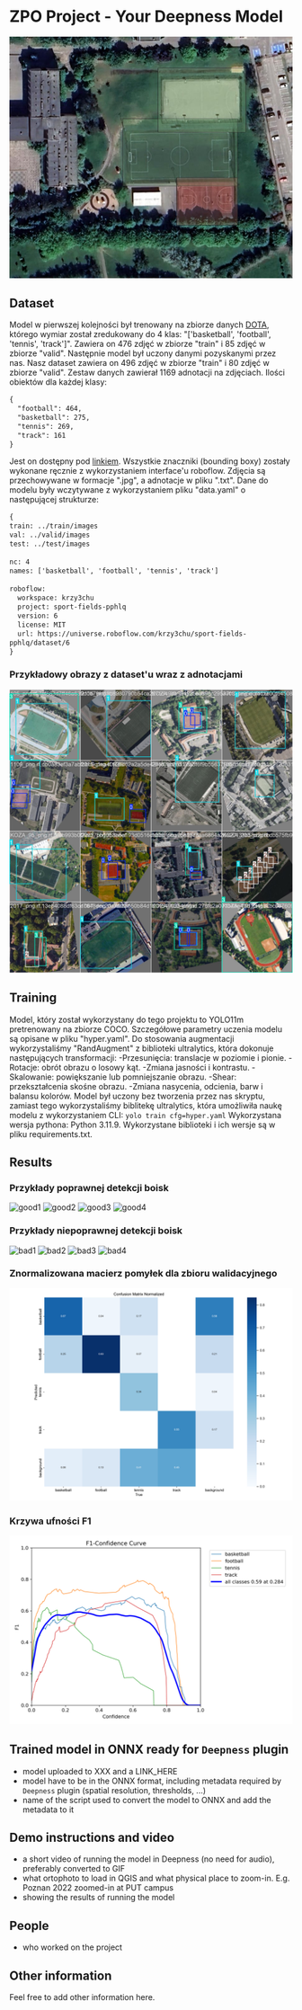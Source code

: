 # ZPO Project - Your Deepness Model
![Przykład działania modelu](readme/example0.jpeg)

## Dataset
Model w pierwszej kolejności był trenowany na zbiorze danych [DOTA](https://captain-whu.github.io/DOTA/index.html), którego wymiar został zredukowany do 4 klas: "['basketball', 'football', 'tennis', 'track']". Zawiera on 476 zdjęć w zbiorze "train" i 85 zdjęć w zbiorze "valid". 
Następnie model był uczony danymi pozyskanymi przez nas. Nasz dataset zawiera on 496 zdjęć w zbiorze "train" i 80 zdjęć w zbiorze "valid". Zestaw danych zawierał 1169 adnotacji na zdjęciach. Ilości obiektów dla każdej klasy:

```
{
  "football": 464,
  "basketball": 275,
  "tennis": 269,
  "track": 161
}
```

 Jest on dostępny pod [linkiem](https://universe.roboflow.com/krzy3chu/sport-fields-pphlq/dataset/6). Wszystkie znaczniki (bounding boxy) zostały wykonane ręcznie z wykorzystaniem interface'u roboflow. Zdjęcia są przechowywane w formacje ".jpg", a adnotacje w pliku ".txt". Dane do modelu były wczytywane z wykorzystaniem pliku "data.yaml" o następującej strukturze:

```
{
train: ../train/images
val: ../valid/images
test: ../test/images

nc: 4
names: ['basketball', 'football', 'tennis', 'track']

roboflow:
  workspace: krzy3chu
  project: sport-fields-pphlq
  version: 6
  license: MIT
  url: https://universe.roboflow.com/krzy3chu/sport-fields-pphlq/dataset/6
}
```
### Przykładowy obrazy z dataset'u wraz z adnotacjami
![dataset](model_from_our_data/runs/detect/train5/train_batch0.jpg)

## Training
Model, który został wykorzystany do tego projektu to YOLO11m pretrenowany na zbiorze COCO. Szczegółowe parametry uczenia modelu są opisane w pliku "hyper.yaml". Do stosowania augmentacji wykorzystaliśmy "RandAugment" z biblioteki ultralytics, która dokonuje następujących transformacji:
-Przesunięcia: translacje w poziomie i pionie.
-Rotacje: obrót obrazu o losowy kąt.
-Zmiana jasności i kontrastu.
-Skalowanie: powiększanie lub pomniejszanie obrazu.
-Shear: przekształcenia skośne obrazu.
-Zmiana nasycenia, odcienia, barw i balansu kolorów.
Model był uczony bez tworzenia przez nas skryptu, zamiast tego wykorzystaliśmy biblitekę ultralytics, która umożliwiła naukę modelu z wykorzystaniem CLI: `yolo train cfg=hyper.yaml`
Wykorzystana wersja pythona: Python 3.11.9.
Wykorzystane biblioteki i ich wersje są w pliku requirements.txt.


## Results
### Przykłady poprawnej detekcji boisk
![good1](readme/example_good1.jpeg)
![good2](readme/example2_good.jpeg)
![good3](readme/example3_good.jpeg)
![good4](readme/example4_good.jpeg)

### Przykłady niepoprawnej detekcji boisk
![bad1](readme/example_bad1.jpeg)
![bad2](readme/example_bad2.jpeg)
![bad3](readme/example_bad3.jpeg)
![bad4](readme/example_bad4.jpeg)

### Znormalizowana macierz pomyłek dla zbioru walidacyjnego
![CMN](model_from_our_data/runs/detect/train5/confusion_matrix_normalized.png)

### Krzywa ufności F1
![F1](model_from_our_data/runs/detect/train5/F1_curve.png)


## Trained model in ONNX ready for `Deepness` plugin
- model uploaded to XXX and a LINK_HERE
- model have to be in the ONNX format, including metadata required by `Deepness` plugin (spatial resolution, thresholds, ...)
- name of the script used to convert the model to ONNX and add the metadata to it

## Demo instructions and video
- a short video of running the model in Deepness (no need for audio), preferably converted to GIF
- what ortophoto to load in QGIS and what physical place to zoom-in. E.g. Poznan 2022 zoomed-in at PUT campus
- showing the results of running the model

## People
- who worked on the project

## Other information
Feel free to add other information here.
